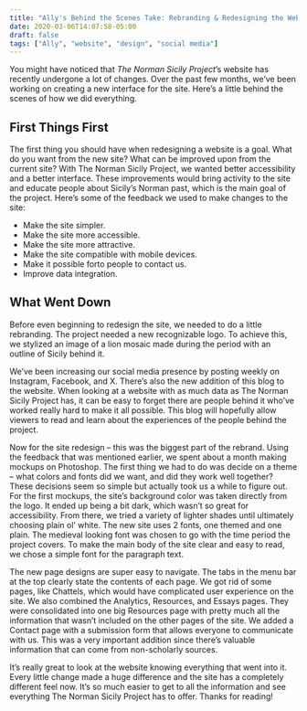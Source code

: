 ```yaml
---
title: "Ally's Behind the Scenes Take: Rebranding & Redesigning the Website"
date: 2020-03-06T14:07:58-05:00
draft: false
tags: ["Ally", "website", "design", "social media"]
---
```


You might have noticed that *The Norman Sicily Project*’s website has recently undergone a lot of
changes. Over the past few months, we’ve been working on creating a new interface for the site. Here’s a
little behind the scenes of how we did everything.

## First Things First

The first thing you should have when redesigning a website is a goal. What do you want from the new
site? What can be improved upon from the current site? With The Norman Sicily Project, we wanted
better accessibility and a better interface. These improvements would bring activity to the site and
educate people about Sicily’s Norman past, which is the main goal of the project.
Here’s some of the feedback we used to make changes to the site:
- Make the site simpler.
- Make the site more accessible.
- Make the site more attractive.
- Make the site compatible with mobile devices.
- Make it possible forto people to contact us.
- Improve data integration.

## What Went Down

Before even beginning to redesign the site, we needed to do a little rebranding. The project needed a new
recognizable logo. To achieve this, we stylized an image of a lion mosaic made during the period with an
outline of Sicily behind it.

We’ve been increasing our social media presence by posting weekly on Instagram, Facebook, and
X. There’s also the new addition of this blog to the website. When looking at a website with as much
data as The Norman Sicily Project has, it can be easy to forget there are people behind it who’ve worked
really hard to make it all possible. This blog will hopefully allow viewers to read and learn about the
experiences of the people behind the project.

Now for the site redesign – this was the biggest part of the rebrand. Using the feedback that was
mentioned earlier, we spent about a month making mockups on Photoshop. The first thing we had to do
was decide on a theme – what colors and fonts did we want, and did they work well together? These
decisions seem so simple but actually took us a while to figure out. For the first mockups, the site’s
background color was taken directly from the logo. It ended up being a bit dark, which wasn’t so great for
accessibility. From there, we tried a variety of lighter shades until ultimately choosing plain ol’ white. The
new site uses 2 fonts, one themed and one plain. The medieval looking font was chosen to go with the
time period the project covers. To make the main body of the site clear and easy to read, we chose a
simple font for the paragraph text.

The new page designs are super easy to navigate. The tabs in the menu bar at the top clearly state the
contents of each page. We got rid of some pages, like Chattels, which would have complicated user
experience on the site. We also combined the Analytics, Resources, and Essays pages. They were
consolidated into one big Resources page with pretty much all the information that wasn’t included on the
other pages of the site. We added a Contact page with a submission form that allows everyone to
communicate with us. This was a very important addition since there’s valuable information that can come
from non-scholarly sources.

It’s really great to look at the website knowing everything that went into it. Every little change made a
huge difference and the site has a completely different feel now. It’s so much easier to get to all the
information and see everything The Norman Sicily Project has to offer. Thanks for reading!
